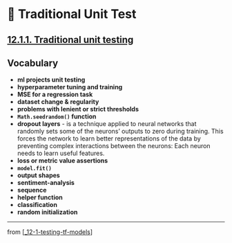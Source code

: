 # 💊 Traditional Unit Test

## [**12.1.1.** Traditional unit testing]()

## **Vocabulary**

- **ml projects unit testing**
- **hyperparameter tuning and training**
- **MSE for a regression task**
- **dataset change & regularity**
- **problems with lenient or strict thresholds**
- **`Math.seedrandom()` function**
- **dropout layers** - is a technique applied to neural networks that randomly sets some of the neurons’ outputs to zero during training. This forces the network to learn better representations of the data by preventing complex interactions between the neurons: Each neuron needs to learn useful features.
- **loss or metric value assertions**
- **`model.fit()`**
- **output shapes**
- **sentiment-analysis**
- **sequence**
- **helper function**
- **classification**
- **random initialization**

---

from [[_12-1-testing-tf-models]]

[//begin]: # "Autogenerated link references for markdown compatibility"
[_12-1-testing-tf-models]: _12-1-testing-tf-models.md "💊 Testing TF.js Models"
[//end]: # "Autogenerated link references"

